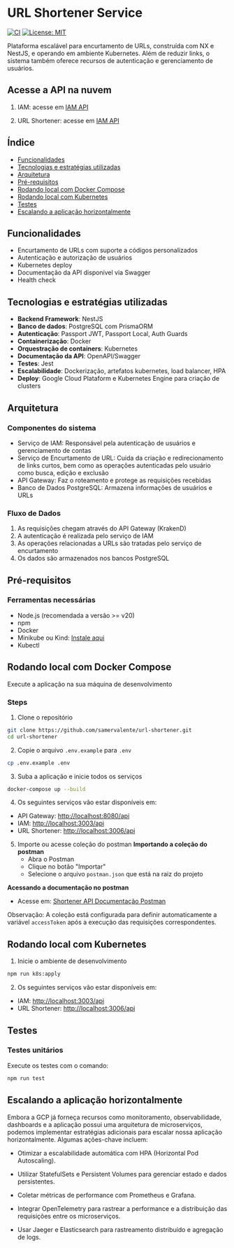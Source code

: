 # URL Shortener Service

[![CI](https://github.com/samervalente/url-shortener/actions/workflows/ci.yml/badge.svg)](https://github.com/samervalente/url-shortener/actions/workflows/ci.yml)
[![License: MIT](https://img.shields.io/badge/License-MIT-yellow.svg)](https://opensource.org/licenses/MIT)

Plataforma escalável para encurtamento de URLs, construída com NX e NestJS, e operando em ambiente Kubernetes. Além de reduzir links, o sistema também oferece recursos de autenticação e gerenciamento de usuários.

## Acesse a API na nuvem

1. IAM: acesse em [IAM API](http://104.155.158.165:3003/api)

1. URL Shortener: acesse em [IAM API](http://34.71.71.218:3006/api)

## Índice

- [Funcionalidades](#funcionalidades)
- [Tecnologias e estratégias utilizadas](#tecnologias-e-estratégias-utilizadas)
- [Arquitetura](#arquitetura)
- [Pré-requisitos](#pré-requisitos)
- [Rodando local com Docker Compose](#rodando-local-com-docker-compose)
- [Rodando local com Kubernetes](#rodando-local-com-kubernetes)
- [Testes](#testes)
- [Escalando a aplicação horizontalmente](#escalando-a-aplicação-horizontalmente)

## Funcionalidades

- Encurtamento de URLs com suporte a códigos personalizados
- Autenticação e autorização de usuários
- Kubernetes deploy
- Documentação da API disponível via Swagger
- Health check

## Tecnologias e estratégias utilizadas

- **Backend Framework**: NestJS
- **Banco de dados**: PostgreSQL com PrismaORM
- **Autenticação**: Passport JWT, Passport Local, Auth Guards
- **Containerização**: Docker
- **Orquestração de containers**: Kubernetes
- **Documentação da API**: OpenAPI/Swagger
- **Testes**: Jest
- **Escalabilidade**: Dockerização, artefatos kubernetes, load balancer, HPA
- **Deploy**: Google Cloud Plataform e Kubernetes Engine para criação de clusters

## Arquitetura

### Componentes do sistema

- Serviço de IAM: Responsável pela autenticação de usuários e gerenciamento de contas
- Serviço de Encurtamento de URL: Cuida da criação e redirecionamento de links curtos, bem como as operações autenticadas pelo usuário como busca, edição e exclusão
- API Gateway: Faz o roteamento e protege as requisições recebidas
- Banco de Dados PostgreSQL: Armazena informações de usuários e URLs

### Fluxo de Dados

1. As requisições chegam através do API Gateway (KrakenD)
2. A autenticação é realizada pelo serviço de IAM
3. As operações relacionadas a URLs são tratadas pelo serviço de encurtamento
4. Os dados são armazenados nos bancos PostgreSQL

## Pré-requisitos

### Ferramentas necessárias

- Node.js (recomendada a versão >= v20)
- npm
- Docker
- Minikube ou Kind: [Instale aqui](https://kubernetes.io/pt-br/docs/tasks/tools/)
- Kubectl

## Rodando local com Docker Compose

Execute a aplicação na sua máquina de desenvolvimento

### Steps

1. Clone o repositório

```bash
git clone https://github.com/samervalente/url-shortener.git
cd url-shortener
```

2. Copie o arquivo `.env.example` para `.env`

```bash
cp .env.example .env
```

3. Suba a aplicação e inicie todos os serviços

```bash
docker-compose up --build
```

4. Os seguintes serviços vão estar disponíveis em:

- API Gateway: <http://localhost:8080/api>
- IAM: <http://localhost:3003/api>
- URL Shortener: <http://localhost:3006/api>

5. Importe ou acesse coleção do postman
   **Importando a coleção do postman**
   - Abra o Postman
   - Clique no botão "Importar"
   - Selecione o arquivo `postman.json` que está na raiz do projeto

  **Acessando a documentação no postman**
  - Acesse em: [Shortener API Documentação Postman](https://documenter.getpostman.com/view/19138131/2sB2j1gsGq)
  

   Observação: A coleção está configurada para definir automaticamente a variável `accessToken` após a execução das requisições correspondentes.
 

## Rodando local com Kubernetes

1. Inicie o ambiente de desenvolvimento

```bash
npm run k8s:apply
```

2. Os seguintes serviços vão estar disponíveis em:

- IAM: <http://localhost:3003/api>
- URL Shortener: <http://localhost:3006/api>

## Testes

### Testes unitários

Execute os testes com o comando:

```bash
npm run test
```

## Escalando a aplicação horizontalmente

Embora a GCP já forneça recursos como monitoramento, observabilidade, dashboards e a aplicação possui uma arquitetura de microserviços, podemos implementar estratégias adicionais para escalar nossa aplicação horizontalmente. Algumas ações-chave incluem:

- Otimizar a escalabilidade automática com HPA (Horizontal Pod Autoscaling).

- Utilizar StatefulSets e Persistent Volumes para gerenciar estado e dados persistentes.

- Coletar métricas de performance com Prometheus e Grafana.

- Integrar OpenTelemetry para rastrear a performance e a distribuição das requisições entre os microserviços.

- Usar Jaeger e Elasticsearch para rastreamento distribuído e agregação de logs.
